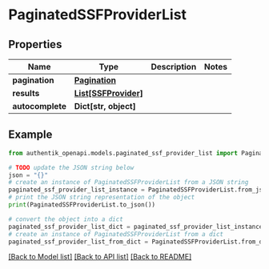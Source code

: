 # PaginatedSSFProviderList


## Properties

Name | Type | Description | Notes
------------ | ------------- | ------------- | -------------
**pagination** | [**Pagination**](Pagination.md) |  | 
**results** | [**List[SSFProvider]**](SSFProvider.md) |  | 
**autocomplete** | **Dict[str, object]** |  | 

## Example

```python
from authentik_openapi.models.paginated_ssf_provider_list import PaginatedSSFProviderList

# TODO update the JSON string below
json = "{}"
# create an instance of PaginatedSSFProviderList from a JSON string
paginated_ssf_provider_list_instance = PaginatedSSFProviderList.from_json(json)
# print the JSON string representation of the object
print(PaginatedSSFProviderList.to_json())

# convert the object into a dict
paginated_ssf_provider_list_dict = paginated_ssf_provider_list_instance.to_dict()
# create an instance of PaginatedSSFProviderList from a dict
paginated_ssf_provider_list_from_dict = PaginatedSSFProviderList.from_dict(paginated_ssf_provider_list_dict)
```
[[Back to Model list]](../README.md#documentation-for-models) [[Back to API list]](../README.md#documentation-for-api-endpoints) [[Back to README]](../README.md)


